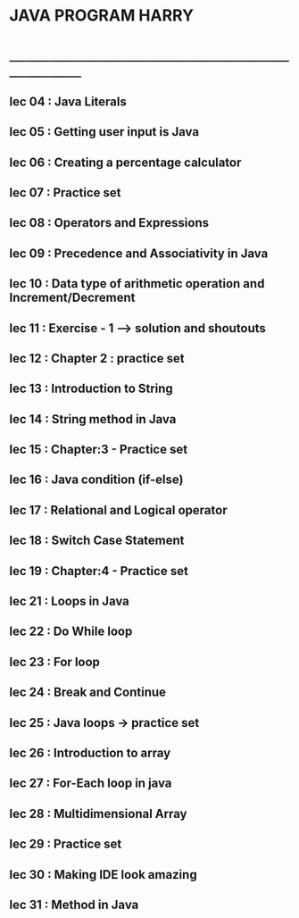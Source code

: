 # JAVA PROGRAM HARRY
# `____________________________________________`
## lec 04 : Java Literals

## lec 05 : Getting user input is Java

## lec 06 : Creating a percentage calculator

## lec 07 : Practice set

## lec 08 : Operators and Expressions

## lec 09 : Precedence and Associativity in Java

## lec 10 : Data type of arithmetic operation and Increment/Decrement

## lec 11 : Exercise - 1 --> solution and shoutouts

## lec 12 : Chapter 2 : practice set

## lec 13 : Introduction to String

## lec 14 : String method in Java

## lec 15 : Chapter:3 - Practice set 

## lec 16 : Java condition (if-else)

## lec 17 : Relational and Logical operator

## lec 18 : Switch Case Statement

## lec 19 : Chapter:4 - Practice set

## lec 21 : Loops in Java

## lec 22 : Do While loop

## lec 23 : For loop

## lec 24 : Break and Continue

## lec 25 : Java loops -> practice set

## lec 26 : Introduction to array   

## lec 27 : For-Each loop in java

## lec 28 : Multidimensional Array

## lec 29 : Practice set

## lec 30 : Making IDE look amazing

## lec 31 : Method in Java 